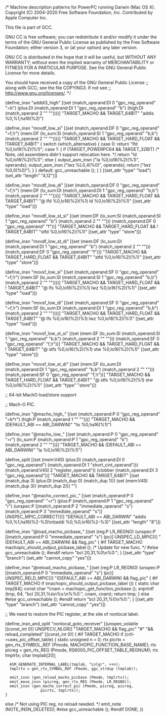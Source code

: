 /* Machine description patterns for PowerPC running Darwin (Mac OS X).
   Copyright (C) 2004-2020 Free Software Foundation, Inc.
   Contributed by Apple Computer Inc.

This file is part of GCC.

GNU CC is free software; you can redistribute it and/or modify
it under the terms of the GNU General Public License as published by
the Free Software Foundation; either version 3, or (at your option)
any later version.

GNU CC is distributed in the hope that it will be useful,
but WITHOUT ANY WARRANTY; without even the implied warranty of
MERCHANTABILITY or FITNESS FOR A PARTICULAR PURPOSE.  See the
GNU General Public License for more details.

You should have received a copy of the GNU General Public License
;; along with GCC; see the file COPYING3.  If not see
;; <http://www.gnu.org/licenses/>.  */

(define_insn "adddi3_high"
  [(set (match_operand:DI 0 "gpc_reg_operand" "=b")
        (plus:DI (match_operand:DI 1 "gpc_reg_operand" "b")
                 (high:DI (match_operand 2 "" ""))))]
  "TARGET_MACHO && TARGET_64BIT"
  "addis %0,%1,ha16(%2)")

(define_insn "movdf_low_si"
  [(set (match_operand:DF 0 "gpc_reg_operand" "=f,!r")
        (mem:DF (lo_sum:SI (match_operand:SI 1 "gpc_reg_operand" "b,b")
                           (match_operand 2 "" ""))))]
  "TARGET_MACHO && TARGET_HARD_FLOAT && !TARGET_64BIT"
{
  switch (which_alternative)
    {
      case 0:
	return "lfd %0,lo16(%2)(%1)";
      case 1:
	{
	  if (TARGET_POWERPC64 && TARGET_32BIT)
	    /* Note, old assemblers didn't support relocation here.  */
	    return "ld %0,lo16(%2)(%1)";
	  else
	    {
	      output_asm_insn ("la %0,lo16(%2)(%1)", operands);
	      output_asm_insn ("lwz %L0,4(%0)", operands);
	      return ("lwz %0,0(%0)");
	    }
	}
      default:
	gcc_unreachable ();
    }
}
  [(set_attr "type" "load")
   (set_attr "length" "4,12")])


(define_insn "movdf_low_di"
  [(set (match_operand:DF 0 "gpc_reg_operand" "=f,!r")
        (mem:DF (lo_sum:DI (match_operand:DI 1 "gpc_reg_operand" "b,b")
                           (match_operand 2 "" ""))))]
  "TARGET_MACHO && TARGET_HARD_FLOAT && TARGET_64BIT"
  "@
   lfd %0,lo16(%2)(%1)
   ld %0,lo16(%2)(%1)"
  [(set_attr "type" "load")])

(define_insn "movdf_low_st_si"
  [(set (mem:DF (lo_sum:SI (match_operand:SI 1 "gpc_reg_operand" "b")
                           (match_operand 2 "" "")))
	(match_operand:DF 0 "gpc_reg_operand" "f"))]
  "TARGET_MACHO && TARGET_HARD_FLOAT && ! TARGET_64BIT"
  "stfd %0,lo16(%2)(%1)"
  [(set_attr "type" "store")])

(define_insn "movdf_low_st_di"
  [(set (mem:DF (lo_sum:DI (match_operand:DI 1 "gpc_reg_operand" "b")
                           (match_operand 2 "" "")))
	(match_operand:DF 0 "gpc_reg_operand" "f"))]
  "TARGET_MACHO && TARGET_HARD_FLOAT && TARGET_64BIT"
  "stfd %0,lo16(%2)(%1)"
  [(set_attr "type" "store")])

(define_insn "movsf_low_si"
  [(set (match_operand:SF 0 "gpc_reg_operand" "=f,!r")
        (mem:SF (lo_sum:SI (match_operand:SI 1 "gpc_reg_operand" "b,b")
                           (match_operand 2 "" ""))))]
  "TARGET_MACHO && TARGET_HARD_FLOAT && ! TARGET_64BIT"
  "@
   lfs %0,lo16(%2)(%1)
   lwz %0,lo16(%2)(%1)"
  [(set_attr "type" "load")])

(define_insn "movsf_low_di"
  [(set (match_operand:SF 0 "gpc_reg_operand" "=f,!r")
        (mem:SF (lo_sum:DI (match_operand:DI 1 "gpc_reg_operand" "b,b")
                           (match_operand 2 "" ""))))]
  "TARGET_MACHO && TARGET_HARD_FLOAT && TARGET_64BIT"
  "@
   lfs %0,lo16(%2)(%1)
   lwz %0,lo16(%2)(%1)"
  [(set_attr "type" "load")])

(define_insn "movsf_low_st_si"
  [(set (mem:SF (lo_sum:SI (match_operand:SI 1 "gpc_reg_operand" "b,b")
                           (match_operand 2 "" "")))
	(match_operand:SF 0 "gpc_reg_operand" "f,!r"))]
  "TARGET_MACHO && TARGET_HARD_FLOAT && ! TARGET_64BIT"
  "@
   stfs %0,lo16(%2)(%1)
   stw %0,lo16(%2)(%1)"
  [(set_attr "type" "store")])

(define_insn "movsf_low_st_di"
  [(set (mem:SF (lo_sum:DI (match_operand:DI 1 "gpc_reg_operand" "b,b")
                           (match_operand 2 "" "")))
	(match_operand:SF 0 "gpc_reg_operand" "f,!r"))]
  "TARGET_MACHO && TARGET_HARD_FLOAT && TARGET_64BIT"
  "@
   stfs %0,lo16(%2)(%1)
   stw %0,lo16(%2)(%1)"
  [(set_attr "type" "store")])

;; 64-bit MachO load/store support

;; Mach-O PIC.

(define_insn "@macho_high_<mode>"
  [(set (match_operand:P 0 "gpc_reg_operand" "=b*r")
	(high:P (match_operand 1 "" "")))]
  "TARGET_MACHO && (DEFAULT_ABI == ABI_DARWIN)"
  "lis %0,ha16(%1)")

(define_insn "@macho_low_<mode>"
  [(set (match_operand:P 0 "gpc_reg_operand" "=r")
	(lo_sum:P (match_operand:P 1 "gpc_reg_operand" "b")
		   (match_operand 2 "" "")))]
   "TARGET_MACHO && (DEFAULT_ABI == ABI_DARWIN)"
   "la %0,lo16(%2)(%1)")

(define_split
  [(set (mem:V4SI (plus:DI (match_operand:DI 0 "gpc_reg_operand")
			 (match_operand:DI 1 "short_cint_operand")))
	(match_operand:V4SI 2 "register_operand"))
   (clobber (match_operand:DI 3 "gpc_reg_operand"))]
  "TARGET_MACHO && TARGET_64BIT"
  [(set (match_dup 3) (plus:DI (match_dup 0) (match_dup 1)))
   (set (mem:V4SI (match_dup 3))
	(match_dup 2))]
  "")

(define_insn "@macho_correct_pic_<mode>"
  [(set (match_operand:P 0 "gpc_reg_operand" "=r")
	(plus:P (match_operand:P 1 "gpc_reg_operand" "r")
		 (unspec:P [(match_operand:P 2 "immediate_operand" "s")
			     (match_operand:P 3 "immediate_operand" "s")]
			    UNSPEC_MPIC_CORRECT)))]
  "DEFAULT_ABI == ABI_DARWIN"
  "addis %0,%1,ha16(%2-%3)\n\taddi %0,%0,lo16(%2-%3)"
  [(set_attr "length" "8")])

(define_insn "@load_macho_picbase_<mode>"
  [(set (reg:P LR_REGNO)
	(unspec:P [(match_operand:P 0 "immediate_operand" "s")
		    (pc)] UNSPEC_LD_MPIC))]
  "(DEFAULT_ABI == ABI_DARWIN) && flag_pic"
{
#if TARGET_MACHO
  machopic_should_output_picbase_label (); /* Update for new func.  */
#else
  gcc_unreachable ();
#endif
  return "bcl 20,31,%0\n%0:";
}
  [(set_attr "type" "branch")
   (set_attr "cannot_copy" "yes")])

(define_insn "@reload_macho_picbase_<mode>"
  [(set (reg:P LR_REGNO)
        (unspec:P [(match_operand:P 0 "immediate_operand" "s")
		    (pc)] UNSPEC_RELD_MPIC))]
  "(DEFAULT_ABI == ABI_DARWIN) && flag_pic"
{
#if TARGET_MACHO
  if (machopic_should_output_picbase_label ())
    {
      static char tmp[64];
      const char *cnam = machopic_get_function_picbase ();
      snprintf (tmp, 64, "bcl 20,31,%s\n%s:\n%%0:", cnam, cnam);
      return tmp;
    }
  else
#else
  gcc_unreachable ();
#endif
    return "bcl 20,31,%0\n%0:";
}
  [(set_attr "type" "branch")
   (set_attr "cannot_copy" "yes")])

;; We need to restore the PIC register, at the site of nonlocal label.

(define_insn_and_split "nonlocal_goto_receiver"
  [(unspec_volatile [(const_int 0)] UNSPECV_NLGR)]
  "TARGET_MACHO && flag_pic"
  "#"
  "&& reload_completed"
  [(const_int 0)]
{
#if TARGET_MACHO
  if (crtl->uses_pic_offset_table)
    {
      static unsigned n = 0;
      rtx picrtx = gen_rtx_SYMBOL_REF (Pmode, MACHOPIC_FUNCTION_BASE_NAME);
      rtx picreg = gen_rtx_REG (Pmode, RS6000_PIC_OFFSET_TABLE_REGNUM);
      rtx tmplrtx;
      char tmplab[20];

      ASM_GENERATE_INTERNAL_LABEL(tmplab, "Lnlgr", ++n);
      tmplrtx = gen_rtx_SYMBOL_REF (Pmode, ggc_strdup (tmplab));

      emit_insn (gen_reload_macho_picbase (Pmode, tmplrtx));
      emit_move_insn (picreg, gen_rtx_REG (Pmode, LR_REGNO));
      emit_insn (gen_macho_correct_pic (Pmode, picreg, picreg,
					picrtx, tmplrtx));
    }
  else
    /* Not using PIC reg, no reload needed.  */
    emit_note (NOTE_INSN_DELETED);
#else
  gcc_unreachable ();
#endif
  DONE;
})
